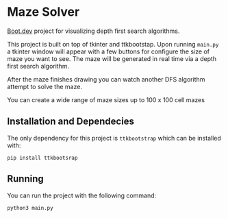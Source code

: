 # Maze Solver

[Boot.dev](https://www.boot.dev) project for visualizing depth first search algorithms.

This project is built on top of tkinter and ttkbootstap. Upon running `main.py`
a tkinter window will appear with a few buttons for configure the size of maze you
want to see. The maze will be generated in real time via a depth first search algorithm.

After the maze finishes drawing you can watch another DFS algorithm attempt to solve the maze.

You can create a wide range of maze sizes up to 100 x 100 cell mazes

## Installation and Dependecies

The only dependency for this project is `ttkbootstrap` which can be installed
with:

`pip install ttkbootsrap`

## Running

You can run the project with the following command:

`python3 main.py`
